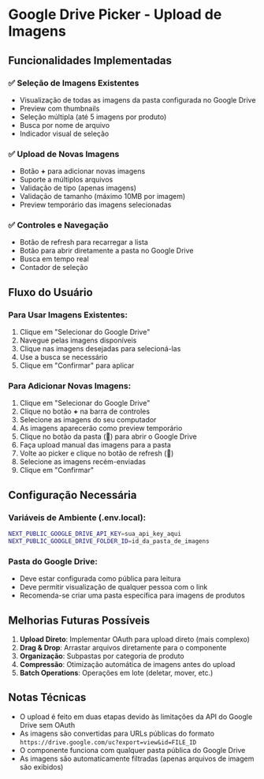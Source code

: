 # Google Drive Picker - Upload de Imagens

## Funcionalidades Implementadas

### ✅ Seleção de Imagens Existentes
- Visualização de todas as imagens da pasta configurada no Google Drive
- Preview com thumbnails
- Seleção múltipla (até 5 imagens por produto)
- Busca por nome de arquivo
- Indicador visual de seleção

### ✅ Upload de Novas Imagens
- Botão **+** para adicionar novas imagens
- Suporte a múltiplos arquivos
- Validação de tipo (apenas imagens)
- Validação de tamanho (máximo 10MB por imagem)
- Preview temporário das imagens selecionadas

### ✅ Controles e Navegação
- Botão de refresh para recarregar a lista
- Botão para abrir diretamente a pasta no Google Drive
- Busca em tempo real
- Contador de seleção

## Fluxo do Usuário

### Para Usar Imagens Existentes:
1. Clique em "Selecionar do Google Drive"
2. Navegue pelas imagens disponíveis
3. Clique nas imagens desejadas para selecioná-las
4. Use a busca se necessário
5. Clique em "Confirmar" para aplicar

### Para Adicionar Novas Imagens:
1. Clique em "Selecionar do Google Drive"
2. Clique no botão **+** na barra de controles
3. Selecione as imagens do seu computador
4. As imagens aparecerão como preview temporário
5. Clique no botão da pasta (📁) para abrir o Google Drive
6. Faça upload manual das imagens para a pasta
7. Volte ao picker e clique no botão de refresh (🔄)
8. Selecione as imagens recém-enviadas
9. Clique em "Confirmar"

## Configuração Necessária

### Variáveis de Ambiente (.env.local):
```bash
NEXT_PUBLIC_GOOGLE_DRIVE_API_KEY=sua_api_key_aqui
NEXT_PUBLIC_GOOGLE_DRIVE_FOLDER_ID=id_da_pasta_de_imagens
```

### Pasta do Google Drive:
- Deve estar configurada como pública para leitura
- Deve permitir visualização de qualquer pessoa com o link
- Recomenda-se criar uma pasta específica para imagens de produtos

## Melhorias Futuras Possíveis

1. **Upload Direto**: Implementar OAuth para upload direto (mais complexo)
2. **Drag & Drop**: Arrastar arquivos diretamente para o componente
3. **Organização**: Subpastas por categoria de produto
4. **Compressão**: Otimização automática de imagens antes do upload
5. **Batch Operations**: Operações em lote (deletar, mover, etc.)

## Notas Técnicas

- O upload é feito em duas etapas devido às limitações da API do Google Drive sem OAuth
- As imagens são convertidas para URLs públicas do formato `https://drive.google.com/uc?export=view&id=FILE_ID`
- O componente funciona com qualquer pasta pública do Google Drive
- As imagens são automaticamente filtradas (apenas arquivos de imagem são exibidos)
